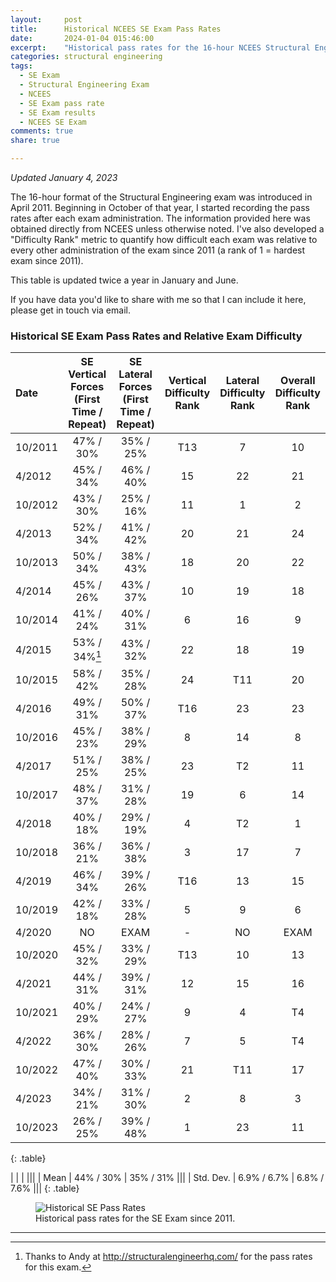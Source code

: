 ```yaml
---
layout:     post
title:      Historical NCEES SE Exam Pass Rates
date:       2024-01-04 015:46:00
excerpt:    "Historical pass rates for the 16-hour NCEES Structural Engineering (SE) licensing exam. Updated twice a year."
categories: structural engineering
tags:
  - SE Exam
  - Structural Engineering Exam
  - NCEES
  - SE Exam pass rate
  - SE Exam results
  - NCEES SE Exam
comments: true
share: true

---
```


_Updated January 4, 2023_

The 16-hour format of the Structural Engineering exam was introduced in April 2011. Beginning in October of that year, I started recording the pass rates after each exam administration. The information provided here was obtained directly from NCEES unless otherwise noted. I've also developed a "Difficulty Rank" metric to quantify how difficult each exam was relative to every other administration of the exam since 2011 (a rank of 1 = hardest exam since 2011).

This table is updated twice a year in January and June.

If you have data you'd like to share with me so that I can include it here, please get in touch via email.

### Historical SE Exam Pass Rates and Relative Exam Difficulty

| Date | SE Vertical Forces (First Time / Repeat) | SE Lateral Forces (First Time / Repeat) | Vertical Difficulty Rank | Lateral Difficulty Rank | Overall Difficulty Rank
|:--------|:-------:|:--------:|:--------:|:--------:|:--------:|
| 10/2011   | 47% / 30%   | 35% / 25%  | T13|7|10|
| 4/2012   | 45% / 34%   | 46% / 40%   |15|22|21|
| 10/2012   | 43% / 30% | 25% / 16%   |  11|1|2|
| 4/2013   |  52% / 34%   | 41% / 42%   |20|21|24|
| 10/2013   | 50% / 34% | 38% / 43%   |  18|20|22|
| 4/2014   |  45% / 26%   | 43% / 37%   |10|19|18|
| 10/2014   | 41% / 24% | 40% / 31%   |  6|16|9|
| 4/2015   |  53% / 34%[^1]   | 43% / 32%   |22|18|19|
| 10/2015   | 58% / 42% | 35% / 28%   |  24|T11|20|
| 4/2016   |  49% / 31%  | 50% / 37%   |T16|23|23|
| 10/2016   | 45% / 23% | 38% / 29%   |  8|14|8|
| 4/2017   |  51% / 25%   | 38% / 25%   |23|T2|11|
| 10/2017   | 48% / 37% | 31% / 28%   |  19|6|14|
| 4/2018   |  40% / 18%   | 29% / 19%   |4|T2|1|
| 10/2018   |  36% / 21%   | 36% / 38%   |3|17|7|
| 4/2019   |    46% / 34%   | 39% / 26%  |T16|13|15|
| 10/2019   |    42% / 18%   | 33% / 28%  |5|9|6|
| 4/2020   |    NO   | EXAM | -|NO|EXAM|
| 10/2020   |    45% / 32%   | 33% / 29%  |T13|10|13|
| 4/2021   |    44% / 31%   | 39% / 31%  |12|15|16|
| 10/2021   |    40% / 29%   | 24% / 27%  |9|4|T4|
| 4/2022    |    36% / 30% | 28% / 26% |7|5|T4|
| 10/2022    |    47% / 40% | 30% / 33% |21|T11|17|
| 4/2023    |    34% / 21% | 31% / 30% |2|8|3|
| 10/2023   |    26% / 25% | 39% / 48% |1|23|11|
{: .table}

|              |             |             |||
| Mean         | 44% / 30%   | 35% / 31%   |||
| Std. Dev.    | 6.9% / 6.7% | 6.8% / 7.6% |||
{: .table}

<figure>
  <img src="https://docs.google.com/spreadsheets/d/e/2PACX-1vRuMU1aiY6Q0e5UfA2wMPCOrxvhjBoxbR9-60YTr1pTXj60iOYZblMKlwprQ-tFL6L9bgvi-oBX616f/pubchart?oid=645378985&format=image" alt="Historical SE Pass Rates">
	<figcaption>Historical pass rates for the SE Exam since 2011.</figcaption>
</figure>


---
[^1]: Thanks to Andy at http://structuralengineerhq.com/ for the pass rates for this exam.

